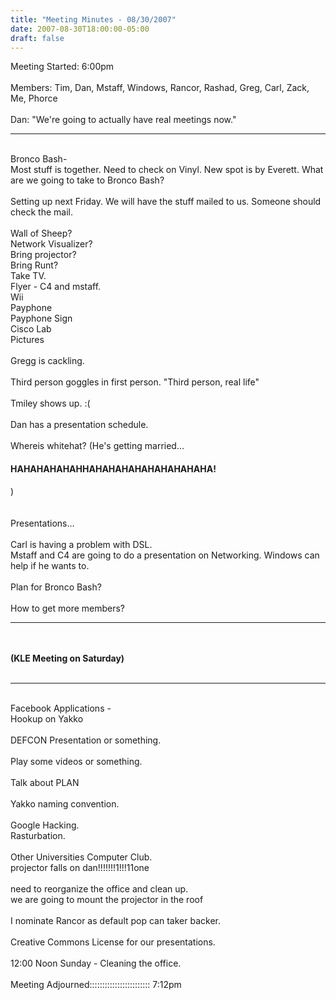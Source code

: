 ```yaml
---
title: "Meeting Minutes - 08/30/2007"
date: 2007-08-30T18:00:00-05:00
draft: false
---
```


Meeting Started: 6:00pm<br />
<br />
Members: Tim, Dan, Mstaff, Windows, Rancor, Rashad, Greg, Carl, Zack, Me, Phorce<br />
<br />
Dan: "We're going to actually have real meetings now."<br />
<hr /><br />
Bronco Bash-<br />
Most stuff is together.  Need to check on Vinyl.  New spot is by Everett.  What are we going to take to Bronco Bash?<br />
<br />
Setting up next Friday.  We will have the stuff mailed to us.  Someone should check the mail.<br />
<br />
Wall of Sheep?<br />
Network Visualizer?<br />
Bring projector?<br />
Bring Runt?<br />
Take TV.<br />
Flyer - C4 and mstaff.<br />
Wii<br />
Payphone<br />
Payphone Sign<br />
Cisco Lab<br />
Pictures<br />
<br />
Gregg is cackling.<br />
<br />
Third person goggles in first person.  "Third person, real life"<br />
<br />
Tmiley shows up.  :(<br />
<br />
Dan has a presentation schedule.<br />
<br />
Whereis whitehat? (He's getting married... <h4>HAHAHAHAHAHHAHAHAHAHAHAHAHAHAHA!</h4>)<br />
<br />
<br />
Presentations...<br />
<br />
Carl is having a problem with DSL.<br />
Mstaff and C4 are going to do a presentation on Networking.  Windows can help if he wants to.<br />
<br />
Plan for Bronco Bash?<br />
<br />
How to get more members?<br />
<hr /><br />
<strong><br />
(KLE Meeting on Saturday)<br />
</strong><br />
<hr /><br />
Facebook Applications -<br />
Hookup on Yakko<br />
<br />
DEFCON Presentation or something.<br />
<br />
Play some videos or something.<br />
<br />
Talk about PLAN<br />
<br />
Yakko naming convention.<br />
<br />
Google Hacking.<br />
Rasturbation.<br />
<br />
Other Universities Computer Club.<br />
projector falls on dan!!!!!!!1!!!11one<br />
<br />
need to reorganize the office and clean up.<br />
we are going to mount the projector in the roof<br />
<br />
I nominate Rancor as default pop can taker backer.<br />
<br />
Creative Commons License for our presentations.<br />
<br />
12:00 Noon Sunday - Cleaning the office.<br />
<br />
Meeting Adjourned:::::::::::::::::::::::: 7:12pm<br />
<br />
<br />
                                                   
